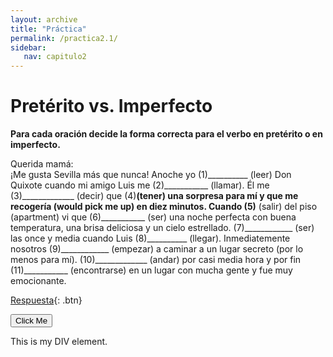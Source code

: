 ```yaml
---
layout: archive
title: "Práctica"
permalink: /practica2.1/
sidebar:
   nav: capitulo2
---
```

# Pretérito vs. Imperfecto

**Para cada oración decide la forma correcta para el verbo en pretérito o en imperfecto.**

Querida mamá:  
¡Me gusta Sevilla más que nunca! Anoche yo (1)__________ (leer) Don Quixote cuando mi amigo Luis me (2)___________ (llamar). Él me (3)_____________ (decir) que (4)____________(tener) una sorpresa para mí y que me recogería (would pick me up) en diez minutos. Cuando (5)____________ (salir) del piso (apartment) vi que (6)___________ (ser) una noche perfecta con buena temperatura, una brisa deliciosa y un cielo estrellado. (7)____________ (ser) las once y media cuando Luis (8)__________ (llegar). Inmediatemente nosotros (9)____________ (empezar) a caminar a un lugar secreto (por lo menos para mí). (10)_____________ (andar) por casi media hora y por fin (11)___________ (encontrarse) en un lugar con mucha gente y fue muy emocionante.

[Respuesta](Hola){: .btn}

<button onclick="myFunction()">Click Me</button>

<div id="myDIV">
  This is my DIV element.
</div>
